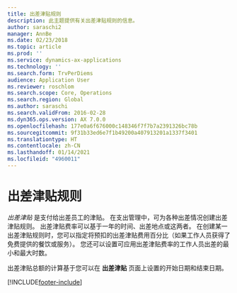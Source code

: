 ```yaml
---
title: 出差津贴规则
description: 此主题提供有关出差津贴规则的信息。
author: saraschi2
manager: AnnBe
ms.date: 02/23/2018
ms.topic: article
ms.prod: ''
ms.service: dynamics-ax-applications
ms.technology: ''
ms.search.form: TrvPerDiems
audience: Application User
ms.reviewer: roschlom
ms.search.scope: Core, Operations
ms.search.region: Global
ms.author: saraschi
ms.search.validFrom: 2016-02-28
ms.dyn365.ops.version: AX 7.0.0
ms.openlocfilehash: 177e0a6f676000c148346f7f7b7a2391326bc78b
ms.sourcegitcommit: 9f31b33ed6e7f1b49200a407913201a1337f3401
ms.translationtype: HT
ms.contentlocale: zh-CN
ms.lasthandoff: 01/14/2021
ms.locfileid: "4960011"
---
```

# <a name="per-diem-rules"></a>出差津贴规则

*出差津贴* 是支付给出差员工的津贴。 在支出管理中，可为各种出差情况创建出差津贴规则。 出差津贴费率可以基于一年的时间、出差地点或这两者。 在创建某一出差津贴规则时，您可以指定将预扣的出差津贴费用百分比（如果工作人员获得了免费提供的餐饮或服务）。 您还可以设置可应用出差津贴费率的工作人员出差的最小和最大时数。

出差津贴总额的计算基于您可以在 **出差津贴** 页面上设置的开始日期和结束日期。


[!INCLUDE[footer-include](../includes/footer-banner.md)]